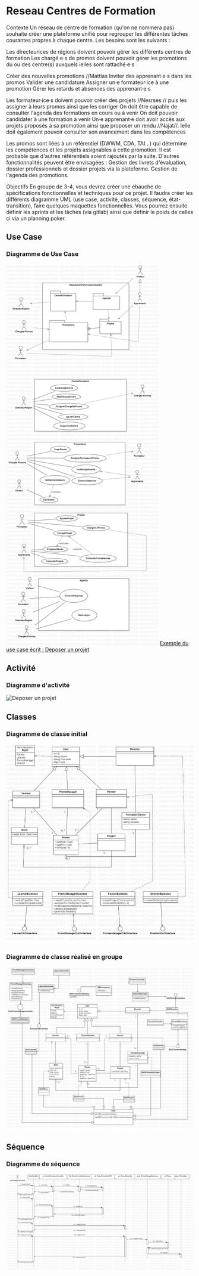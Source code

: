 # Reseau Centres de Formation

Contexte
Un réseau de centre de formation (qu'on ne nommera pas) souhaite créer une plateforme unifié pour regrouper
les différentes tâches courantes propres à chaque centre.
Les besoins sont les suivants :

Les directeurices de régions doivent pouvoir gérer les différents centres de formation
Les chargé·e·s de promos doivent pouvoir gérer les promotions du ou des centre(s) auxquels ielles sont rattaché·e·s

Créer des nouvelles promotions //Mattias
Inviter des apprenant·e·s dans les promos
Valider une candidature
Assigner un·e formateur·ice à une promotion
Gérer les retards et absences des apprenant·e·s


Les formateur·ice·s doivent pouvoir créer des projets //Nesrses // puis les assigner à leurs promos ainsi que les corriger
On doit être capable de consulter l'agenda des formations en cours ou à venir
On doit pouvoir candidater à une formation à venir
Un·e apprenant·e doit avoir accès aux projets proposés à sa promotion ainsi que proposer un rendu //Najat//. Ielle doit également pouvoir consulter son avancement dans les compétences

Les promos sont liées à un référentiel (DWWM, CDA, TAI...) qui détermine les compétences et les projets assignables à cette promotion. Il est probable que d'autres référentiels soient rajoutés par la suite.
D'autres fonctionnalités peuvent être envisagées : Gestion des livrets d'évaluation, dossier professionnels et dossier projets via la plateforme. Gestion de l'agenda des promotions.

Objectifs
En groupe de 3-4, vous devrez créer une ébauche de spécifications fonctionnelles et techniques pour ce projet.
Il faudra créer les différents diagramme UML (use case, activité, classes, séquence, état-transition), faire quelques maquettes fonctionnelles.
Vous pourrez ensuite définir les sprints et les tâches (via gitlab) ainsi que définir le poids de celles ci via un planning poker.






## Use Case

### Diagramme de Use Case
![DiagUseCases](UseCaseDiagram1.jpg)
[Exemple du use case écrit : Deposer un projet](C:\Users\filal\Desktop\simplon\project-uml\UseCaseEcritDeposerProjet.odt)

## Activité

### Diagramme d'activité
![Deposer un projet](DiagActiviteDepotProjet.PNG)

## Classes

### Diagramme de classe initial
![diagramme de classe](DiagClassesCentreFormation.jpg)

### Diagramme de classe réalisé en groupe
![diagramme de classe commun](DiagClassesCommun1.jpg)

## Séquence

### Diagramme de séquence 
![diagramme de séquence : Créer une promotion](DiagSequenceCreerPromo1.jpg)








